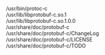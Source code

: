/usr/bin/protoc-c  
/usr/lib/libprotobuf-c.so.1  
/usr/lib/libprotobuf-c.so.1.0.0  
/usr/share/doc/protobuf-c  
/usr/share/doc/protobuf-c/ChangeLog  
/usr/share/doc/protobuf-c/LICENSE  
/usr/share/doc/protobuf-c/TODO  
